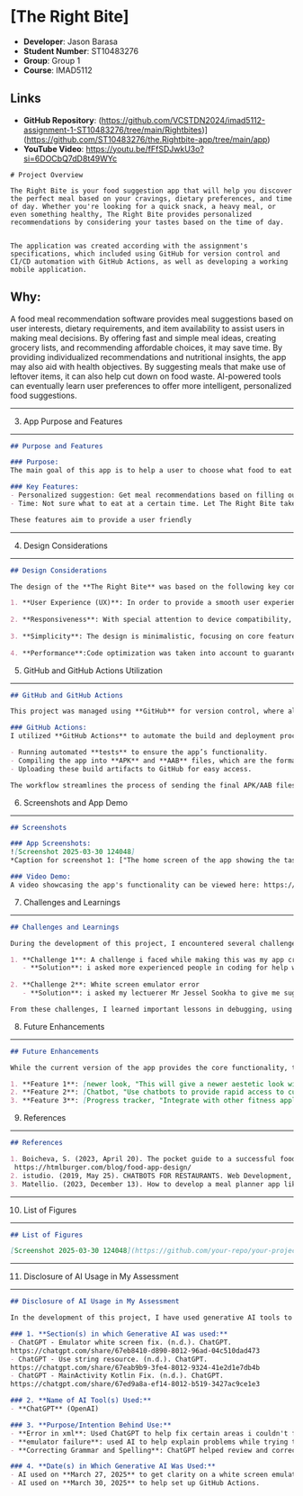  # [The Right Bite]
- **Developer**: Jason Barasa
- **Student Number**: ST10483276
- **Group**: Group 1
- **Course**: IMAD5112

## Links
- **GitHub Repository**: (https://github.com/VCSTDN2024/imad5112-assignment-1-ST10483276/tree/main/Rightbites)](https://github.com/ST10483276/the.Rightbite-app/tree/main/app)
- **YouTube Video**: https://youtu.be/fFfSDJwkU3o?si=6DOCbQ7dD8t49WYc
```
# Project Overview

The Right Bite is your food suggestion app that will help you discover the perfect meal based on your cravings, dietary preferences, and time of day. Whether you're looking for a quick snack, a heavy meal, or even something healthy, The Right Bite provides personalized recommendations by considering your tastes based on the time of day.


The application was created according with the assignment's specifications, which included using GitHub for version control and CI/CD automation with GitHub Actions, as well as developing a working mobile application.

```

Why:
----
A food meal recommendation software provides meal suggestions based on user interests, dietary requirements, and item availability to assist users in making meal decisions.  By offering fast and simple meal ideas, creating grocery lists, and recommending affordable choices, it may save time.  By providing individualized recommendations and nutritional insights, the app may also aid with health objectives.  By suggesting meals that make use of leftover items, it can also help cut down on food waste.  AI-powered tools can eventually learn user preferences to offer more intelligent, personalized food suggestions.

---

3. App Purpose and Features
---------------------------

```markdown
## Purpose and Features

### Purpose:
The main goal of this app is to help a user to choose what food to eat at a certain time and helps plan a meal to eat for the day starting from the morning going all the way to dinner . 

### Key Features:
- Personalized suggestion: Get meal recommendations based on filling out the information of foods from breakfast going all the way to dinner.
- Time: Not sure what to eat at a certain time. Let The Right Bite take care of that and give you a meal to eat at a certain time.

These features aim to provide a user friendly 
```
---

4. Design Considerations
------------------------

```markdown
## Design Considerations

The design of the **The Right Bite** was based on the following key considerations:

1. **User Experience (UX)**: In order to provide a smooth user experience, the app was created with the intention of offering an intuitive and simple-to-navigate interface.
   
2. **Responsiveness**: With special attention to device compatibility, the app was developed to make sure it functions properly on a variety of screen sizes.
   
3. **Simplicity**: The design is minimalistic, focusing on core features without overwhelming the user.
   
4. **Performance**:Code optimization was taken into account to guarantee quick reaction times and minimal battery use.
```

5. GitHub and GitHub Actions Utilization
----------------------------------------
```markdown
## GitHub and GitHub Actions

This project was managed using **GitHub** for version control, where all code changes were committed and pushed regularly. GitHub enabled collaborative coding, allowing me to keep track of changes and maintain project integrity.

### GitHub Actions:
I utilized **GitHub Actions** to automate the build and deployment process. This includes:

- Running automated **tests** to ensure the app’s functionality.
- Compiling the app into **APK** and **AAB** files, which are the formats required for distribution.
- Uploading these build artifacts to GitHub for easy access.

The workflow streamlines the process of sending the final APK/AAB files for submission and guarantees that my project is automatically created and tested each time I push modifications.
```

6. Screenshots and App Demo
---------------------------

```markdown
## Screenshots

### App Screenshots:
![Screenshot 2025-03-30 124048]
*Caption for screenshot 1: ["The home screen of the app showing the task list."]*

### Video Demo:
A video showcasing the app's functionality can be viewed here: https://youtu.be/fFfSDJwkU3o?si=6DOCbQ7dD8t49WYc.
```

7. Challenges and Learnings
---------------------------

```markdown
## Challenges and Learnings

During the development of this project, I encountered several challenges, including:

1. **Challenge 1**: A challenge i faced while making this was my app crashing alot of time while running a final version on android to see the results.
   - **Solution**: i asked more experienced people in coding for help with my codes and help me identify my errors which was simply spelling of certain words like capitalisation.
   
2. **Challenge 2**: White screen emulator error
   - **Solution**: i asked my lectuerer Mr Jessel Sookha to give me suggestions on my problems and i asked chapgpt to explain my error in simplier term and got code suggestionsthat could possibly help me.

From these challenges, I learned important lessons in debugging, using version control, and automating build processes with GitHub Actions.
```

8. Future Enhancements
----------------------

```markdown
## Future Enhancements

While the current version of the app provides the core functionality, there are several features that could be added in the future, including:

1. **Feature 1**: [newer look, "This will give a newer aestetic look with personized features like changing the background and color themes"]
2. **Feature 2**: [Chatbot, "Use chatbots to provide rapid access to customer service, recipe recommendations, and information."]
3. **Feature 3**: [Progress tracker, "Integrate with other fitness applications to assist users in monitoring their progress toward their health and fitness objectives."]

```

9. References
-------------

```markdown
## References

1. Boicheva, S. (2023, April 20). The pocket guide to a successful food app design. htmlBurger Blog.
 https://htmlburger.com/blog/food-app-design/
2. istudio. (2019, May 25). CHATBOTS FOR RESTAURANTS. Web Development, Web Design Company, Software Development Company, Mobile App Development. https://www.istudiotech.in/2017/07/14/chatbots-for-restaurants/#:~:text=Introduction%20Chatbots%20are%20very%20quickly%20becoming%20used,will%20be%20ready%20for%20them%20to%20collect.
3. Matellio. (2023, December 13). How to develop a meal planner app like Intent? Matellio Inc. https://www.matellio.com/blog/develop-a-meal-planner-app-like-intent/#:~:text=With%20the%20help%20of%20applications%20supporting%20meal,fitness%20goals%20require%20a%20customized%20meal%20arrangement.
```
---

10. List of Figures
-------------------

```markdown
## List of Figures

[Screenshot 2025-03-30 124048](https://github.com/your-repo/your-project/blob/main/path/to/screenshot.png)

```

---

11. Disclosure of AI Usage in My Assessment
-------------------------------------------

```markdown
## Disclosure of AI Usage in My Assessment

In the development of this project, I have used generative AI tools to assist in various parts of the assignment. Below is a detailed disclosure of where and how these tools were used:

### 1. **Section(s) in which Generative AI was used:**
- ChatGPT - Emulator white screen fix. (n.d.). ChatGPT. 
https://chatgpt.com/share/67eb8410-d890-8012-96ad-04c510dad473
- ChatGPT - Use string resource. (n.d.). ChatGPT. 
https://chatgpt.com/share/67eab9b9-3fe4-8012-9324-41e2d1e7db4b
- ChatGPT - MainActivity Kotlin Fix. (n.d.). ChatGPT. 
https://chatgpt.com/share/67ed9a8a-ef14-8012-b519-3427ac9ce1e3

### 2. **Name of AI Tool(s) Used:**
- **ChatGPT** (OpenAI)

### 3. **Purpose/Intention Behind Use:**
- **Error in xml**: Used ChatGPT to help fix certain areas i couldn't find myself and explain the code a bit easier.
- **emulator failure**: used AI to help explain problems while trying to run the app on bluestacks
- **Correcting Grammar and Spelling**: ChatGPT helped review and correct the grammar and clarity of my project report.

### 4. **Date(s) in Which Generative AI Was Used:**
- AI used on **March 27, 2025** to get clarity on a white screen emulator
- AI used on **March 30, 2025** to help set up GitHub Actions.

```
